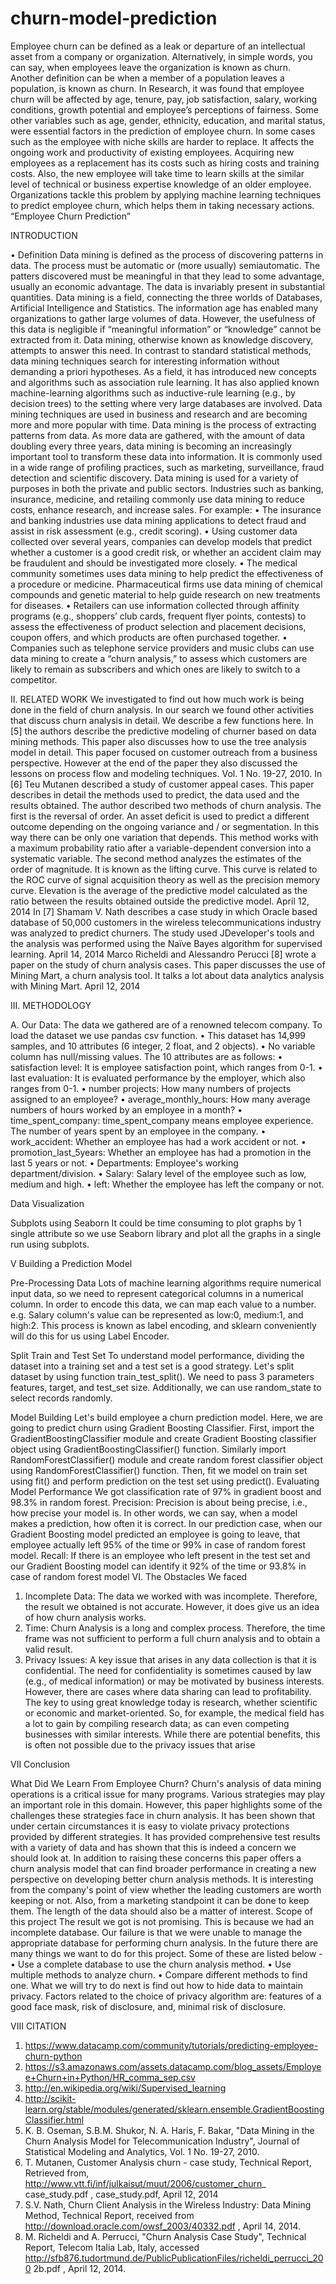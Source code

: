 # churn-model-prediction
Employee churn can be defined as a leak or departure of an intellectual asset from a company or organization. Alternatively, in simple words, you can say, when employees leave the organization is known as churn. Another definition can be when a member of a population leaves a population, is known as churn. In Research, it was found that employee churn will be affected by age, tenure, pay, job satisfaction, salary, working conditions, growth potential and employee’s perceptions of fairness. Some other variables such as age, gender, ethnicity, education, and marital status, were essential factors in the prediction of employee churn. In some cases such as the employee with niche skills are harder to replace. It affects the ongoing work and productivity of existing employees. Acquiring new employees as a replacement has its costs such as hiring costs and training costs. Also, the new employee will take time to learn skills at the similar level of technical or business expertise knowledge of an older employee. Organizations tackle this problem by applying machine learning techniques to predict employee churn, which helps them in taking necessary actions.
“Employee Churn Prediction”


 

   INTRODUCTION

•	Definition Data mining is defined as the process of discovering patterns in data. The process must be automatic or (more usually) semiautomatic. The patters discovered must be meaningful in that they lead to some advantage, usually an economic advantage. The data is invariably present in substantial quantities. Data mining is a field, connecting the three worlds of Databases, Artificial Intelligence and Statistics. The information age has enabled many organizations to gather large volumes of data. However, the usefulness of this data is negligible if “meaningful information” or “knowledge” cannot be extracted from it. Data mining, otherwise known as knowledge discovery, attempts to answer this need. In contrast to standard statistical methods, data mining techniques search for interesting information without demanding a priori hypotheses. As a field, it has introduced new concepts and algorithms such as association rule learning. It has also applied known machine-learning algorithms such as inductive-rule learning (e.g., by decision trees) to the setting where very large databases are involved. Data mining techniques are used in business and research and are becoming more and more popular with time.
 Data mining is the process of extracting patterns from data. As more data are gathered, with the amount of data doubling every three years, data mining is becoming an increasingly important tool to transform these data into information. It is commonly used in a wide range of profiling practices, such as marketing, surveillance, fraud detection and scientific discovery. Data mining is used for a variety of purposes in both the private and public sectors. Industries such as banking, insurance, medicine, and retailing commonly use data mining to reduce costs, enhance research, and increase sales. For example:
 • The insurance and banking industries use data mining applications to detect fraud and assist in risk assessment (e.g., credit scoring). 
• Using customer data collected over several years, companies can develop models that predict whether a customer is a good credit risk, or whether an accident claim may be fraudulent and should be investigated more closely. • The medical community sometimes uses data mining to help predict the effectiveness of a procedure or medicine. Pharmaceutical firms use data mining of chemical compounds and genetic material to help guide research on new treatments for diseases. 
• Retailers can use information collected through affinity programs (e.g., shoppers’ club cards, frequent flyer points, contests) to assess the effectiveness of product selection and placement decisions, coupon offers, and which products are often purchased together. 
• Companies such as telephone service providers and music clubs can use data mining to create a “churn analysis,” to assess which customers are likely to remain as subscribers and which ones are likely to switch to a competitor.





II. RELATED WORK
  We investigated to find out how much work is being done in the field of churn analysis. In our search we found other activities that discuss churn analysis in detail. We describe a few functions here.
 In [5] the authors describe the predictive modeling of churner based on data mining methods. This paper also discusses how to use the tree analysis model in detail. This paper focused on customer outreach from a business perspective. However at the end of the paper they also discussed the lessons on process flow and modeling techniques. Vol. 1 No. 19-27, 2010.
 In [6] Teu Mutanen described a study of customer appeal cases. This paper describes in detail the methods used to predict, the data used and the results obtained. The author described two methods of churn analysis. The first is the reversal of order. An asset deficit is used to predict a different outcome depending on the ongoing variance and / or segmentation. In this way there can be only one variation that depends. This method works with a maximum probability ratio after a variable-dependent conversion into a systematic variable. The second method analyzes the estimates of the order of magnitude. It is known as the lifting curve. This curve is related to the ROC curve of signal acquisition theory as well as the precision memory curve. Elevation is the average of the predictive model calculated as the ratio between the results obtained outside the predictive model. April 12, 2014
 In [7] Shamam V. Nath describes a case study in which Oracle based database of 50,000 customers in the wireless telecommunications industry was analyzed to predict churners. The study used JDeveloper's tools and the analysis was performed using the Naïve Bayes algorithm for supervised learning. April 14, 2014
Marco Richeldi and Alessandro Perucci [8] wrote a paper on the study of churn analysis cases. This paper discusses the use of Mining Mart, a churn analysis tool. It talks a lot about data analytics analysis with Mining Mart. April 12, 2014






III. METHODOLOGY

A. Our Data: The data we gathered are of a renowned telecom company.
     To load the dataset we use pandas csv function.
•	This dataset has 14,999 samples, and 10 attributes (6 integer, 2 float, and 2 objects).
•	No variable column has null/missing values.
    The 10 attributes are as follows:
•	satisfaction level: It is employee satisfaction point, which ranges from 0-1.
•	last evaluation: It is evaluated performance by the employer, which also ranges from 0-1.
•	number projects: How many numbers of projects assigned to an employee?
•	average_monthly_hours: How many average numbers of hours worked by an employee in a month?
•	time_spent_company: time_spent_company means employee experience. The number of years spent by an employee in the company.
•	work_accident: Whether an employee has had a work accident or not.
•	promotion_last_5years: Whether an employee has had a promotion in the last 5 years or not.
•	Departments: Employee's working department/division.
•	Salary: Salary level of the employee such as low, medium and high.
•	left: Whether the employee has left the company or not.

 

Data Visualization

Subplots using Seaborn
 It could be time consuming to plot graphs by 1 single attribute so we use   Seaborn library and plot all the graphs in a single run using subplots.

 

V Building a Prediction Model

Pre-Processing Data
Lots of machine learning algorithms require numerical input data, so we need to represent categorical columns in a numerical column.
In order to encode this data, we can map each value to a number. e.g. Salary column's value can be represented as low:0, medium:1, and high:2.
This process is known as label encoding, and sklearn conveniently will do this for us using Label Encoder.
 


Split Train and Test Set
To understand model performance, dividing the dataset into a training set and a test set is a good strategy.
Let's split dataset by using function train_test_split(). We need to pass 3 parameters features, target, and test_set size. Additionally, we can use random_state to select records randomly.

  
 
 
Model Building
Let's build employee a churn prediction model.
Here, we are going to predict churn using Gradient Boosting Classifier.
First, import the GradientBoostingClassifier  module and create Gradient Boosting classifier object using GradientBoostingClassifier() function.
Similarly import RandomForestClassifier() module and create random forest classifier object using RandomForestClassifier() function.
Then, fit we model on train set using fit() and perform prediction on the test set using predict().
Evaluating Model Performance
We got classification rate of 97% in gradient boost and 98.3% in random forest.
Precision: Precision is about being precise, i.e., how precise your model is. In other words, we can say, when a model makes a prediction, how often it is correct. In our prediction case, when our Gradient Boosting model predicted an employee is going to leave, that employee actually left 95% of the time or 99% in case of random forest model.
Recall: If there is an employee who left present in the test set and our Gradient Boosting model can identify it 92% of the time or 93.8% in case of random forest model
VI. The Obstacles We faced
1) Incomplete Data: The data we worked with was incomplete. Therefore, the result we obtained is not accurate. However, it does give us an idea of how churn analysis works.
2) Time: Churn Analysis is a long and complex process. Therefore, the time frame was not sufficient to perform a full churn analysis and to obtain a valid result.
 3) Privacy Issues: A key issue that arises in any data collection is that it is confidential. The need for confidentiality is sometimes caused by law (e.g., of medical information) or may be motivated by business interests. However, there are cases where data sharing can lead to profitability. The key to using great knowledge today is research, whether scientific or economic and market-oriented. So, for example, the medical field has a lot to gain by compiling research data; as can even competing businesses with similar interests. While there are potential benefits, this is often not possible due to the privacy issues that arise









VII Conclusion

What Did We Learn From Employee Churn? Churn's analysis of data mining operations is a critical issue for many programs. Various strategies may play an important role in this domain. However, this paper highlights some of the challenges these strategies face in churn analysis. It has been shown that under certain circumstances it is easy to violate privacy protections provided by different strategies. It has provided comprehensive test results with a variety of data and has shown that this is indeed a concern we should look at. In addition to raising these concerns this paper offers a churn analysis model that can find broader performance in creating a new perspective on developing better churn analysis methods. It is interesting from the company's point of view whether the leading customers are worth keeping or not. Also, from a marketing standpoint it can be done to keep them. The length of the data should also be a matter of interest.
  Scope of this project
The result we got is not promising. This is because we had an incomplete database. Our failure is that we were unable to manage the appropriate database for performing churn analysis. In the future there are many things we want to do for this project. Some of these are listed below -
 • Use a complete database to use the churn analysis method.
 • Use multiple methods to analyze churn.
• Compare different methods to find one.
What we will try to do next is find out how to hide data to maintain privacy. Factors related to the choice of privacy algorithm are: features of a good face mask, risk of disclosure, and, minimal risk of disclosure.




VIII  CITATION

1.	https://www.datacamp.com/community/tutorials/predicting-employee-churn-python
2.	https://s3.amazonaws.com/assets.datacamp.com/blog_assets/Employee+Churn+in+Python/HR_comma_sep.csv
3.	http://en.wikipedia.org/wiki/Supervised_learning
4.	http://scikit-learn.org/stable/modules/generated/sklearn.ensemble.GradientBoostingClassifier.html
5.	 K. B. Oseman, S.B.M. Shukor, N. A. Haris, F. Bakar, "Data Mining in the Churn Analysis Model for Telecommunication Industry", Journal of Statistical Modeling and Analytics, Vol. 1 No. 19-27, 2010.
6.	T. Mutanen, Customer Analysis churn - case study, Technical Report, Retrieved from, http://www.vtt.fi/inf/julkaisut/muut/2006/customer_churn_ case_study.pdf , case_study.pdf, April 12, 2014
7.	S.V. Nath, Churn Client Analysis in the Wireless Industry: Data Mining Method, Technical Report, received from http://download.oracle.com/owsf_2003/40332.pdf , April 14, 2014. 
8.	M. Richeldi and A. Perrucci, "Churn Analysis Case Study", Technical Report, Telecom Italia Lab, Italy, accessed  http://sfb876.tudortmund.de/PublicPublicationFiles/richeldi_perrucci_200 2b.pdf , April 12, 2014.

             
